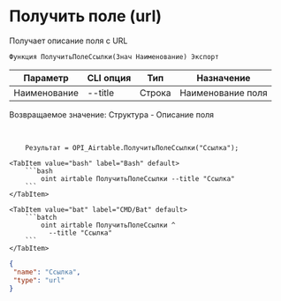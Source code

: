 ﻿---
sidebar_position: 10
---

# Получить поле (url)
 Получает описание поля с URL



`Функция ПолучитьПолеСсылки(Знач Наименование) Экспорт`

  | Параметр | CLI опция | Тип | Назначение |
  |-|-|-|-|
  | Наименование | --title | Строка | Наименование поля |

  
  Возвращаемое значение:   Структура -  Описание поля

<br/>




```bsl title="Пример кода"
    Результат = OPI_Airtable.ПолучитьПолеСсылки("Ссылка");
```
    

 <Tabs>
  
    <TabItem value="bash" label="Bash" default>
        ```bash
            oint airtable ПолучитьПолеСсылки --title "Ссылка"
        ```
    </TabItem>
  
    <TabItem value="bat" label="CMD/Bat" default>
        ```batch
            oint airtable ПолучитьПолеСсылки ^
              --title "Ссылка"
        ```
    </TabItem>
</Tabs>


```json title="Результат"
{
 "name": "Ссылка",
 "type": "url"
}
```
